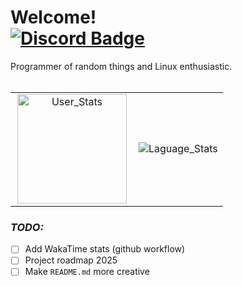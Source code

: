 <h1>
    Welcome!
    </br>
    <a href="https://discord.com/users/828393508296458284" target="blank">
    <img src="https://img.shields.io/badge/Discord-%40dexslender-yellowgreen?logo=discord&style=flat-square&color=5865F2" alt="Discord Badge">
</a>
</h1>
Programmer of random things and Linux enthusiastic.
</br></br>
<table>
  <tr>
	<td align="center" style="padding=0;width=50%;">
        <img src="https://github-readme-stats.vercel.app/api?username=dexslender&theme=midnight-purple&hide_border=true&show_icons=true&border_radius=8" alt="User_Stats" hspace="3px" height="175px">
	</td>
	<td align="center" style="padding=0;width=50%;">
	  <img src="https://github-readme-stats.vercel.app/api/top-langs?username=DexSlender&theme=midnight-purple&hide_border=true&show_icons=true&locale=en&layout=compact" alt="Laguage_Stats">
	</td>
  </tr>
</table>

### _TODO:_

- [ ] Add WakaTime stats (github workflow)
- [ ] Project roadmap 2025
- [ ] Make `README.md` more creative
